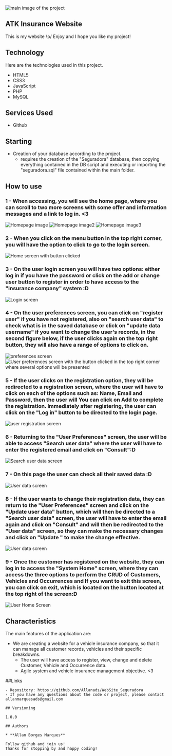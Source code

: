 ![main image of the project](https://github.com/Allanads/WebSite_Seguradora/blob/main/assets/Readme/screen_main.png)


## ATK Insurance Website
This is my website \o/
Enjoy and I hope you like my project!


## Technology

Here are the technologies used in this project.

* HTML5
* CSS3
* JavaScript
* PHP
* MySQL

## Services Used

* Github

## Starting

* Creation of your database according to the project.
    - requires the creation of the "Seguradora" database, then copying everything contained in the DB script and executing or importing the "seguradora.sql" file contained within the main folder.
  
## How to use

### 1 - When accessing, you will see the home page, where you can scroll to two more screens with some offer and information messages and a link to log in. <3

![Homepage image](https://github.com/Allanads/WebSite_Seguradora/blob/main/assets/Readme/screen_main.png)
![Homepage image2](https://github.com/Allanads/WebSite_Seguradora/blob/main/assets/Readme/screen_main2.png)
![Homepage image3](https://github.com/Allanads/WebSite_Seguradora/blob/main/assets/Readme/screen_main3.png)

### 2 - When you click on the menu button in the top right corner, you will have the option to click to go to the login screen.

![Home screen with button clicked](https://github.com/Allanads/WebSite_Seguradora/blob/main/assets/Readme/screen_main_button.png)

### 3 - On the user login screen you will have two options: either log in if you have the password or click on the add or change user button to register in order to have access to the "insurance company" system :D

![Login screen](https://github.com/Allanads/WebSite_Seguradora/blob/main/assets/Readme/login.png)

### 4 - On the user preferences screen, you can click on "register user" if you have not registered, also on "search user data" to check what is in the saved database or click on "update data username" if you want to change the user's records, in the second figure below, if the user clicks again on the top right button, they will also have a range of options to click on.

![preferences screen](https://github.com/Allanads/WebSite_Seguradora/blob/main/assets/Readme/user_preferences.png)
![User preferences screen with the button clicked in the top right corner where several options will be presented](https://github.com/Allanads/WebSite_Seguradora/blob/main/assets/Readme/user_preferences2.png)

### 5 - If the user clicks on the registration option, they will be redirected to a registration screen, where the user will have to click on each of the options such as: Name, Email and Password, then the user will You can click on Add to complete the registration. Immediately after registering, the user can click on the "Log in" button to be directed to the login page.

![user registration screen](https://github.com/Allanads/WebSite_Seguradora/blob/main/assets/Readme/user_registration.png)

### 6 - Returning to the "User Preferences" screen, the user will be able to access "Search user data" where the user will have to enter the registered email and click on "Consult":D

![Search user data screen](https://github.com/Allanads/WebSite_Seguradora/blob/main/assets/Readme/search_user_data.png)

### 7 - On this page the user can check all their saved data :D

![User data screen](https://github.com/Allanads/WebSite_Seguradora/blob/main/assets/Readme/viewing_data_user.png)

### 8 - If the user wants to change their registration data, they can return to the "User Preferences" screen and click on the "Update user data" button, which will then be directed to a "Search user data" screen, the user will have to enter the email again and click on "Consult" and will then be redirected to the "User data" screen, so they can make the necessary changes and click on "Update " to make the change effective.

![User data screen](https://github.com/Allanads/WebSite_Seguradora/blob/main/assets/Readme/data_user_change_screen.png)

### 9 - Once the customer has registered on the website, they can log in to access the "System Home" screen, where they can access the three options to perform the CRUD of Customers, Vehicles and Occurrences and If you want to exit this screen, you can click on exit, which is located on the button located at the top right of the screen:D

![User Home Screen](https://github.com/Allanads/WebSite_Seguradora/blob/main/assets/Readme/screen_user.png)

## Characteristics

The main features of the application are:
- We are creating a website for a vehicle insurance company, so that it can manage all customer records, vehicles and their specific breakdowns.
   - The user will have access to register, view, change and delete Customer, Vehicle and Occurrence data.
   - Agile system and vehicle insurance management objective. <3

##Links

    - Repository: https://github.com/Allanads/WebSite_Seguradora
    - If you have any questions about the code or project, please contact allanmarquesads@gmail.com

    ## Versioning

    1.0.0

    ## Authors

    * **Allan Borges Marques**

    Follow github and join us!
    Thanks for stopping by and happy coding!
